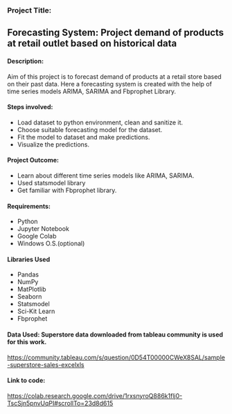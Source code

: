 ### **Project Title:**

## **Forecasting System: Project demand of products at retail outlet based on historical data**

#### **Description**:

Aim of this project is to forecast demand of products at a retail store based on their past data.
Here a forecasting system is created with the help of time series models ARIMA, SARIMA and Fbprophet Library.

#### **Steps involved**:
 - Load dataset to python environment, clean and sanitize it.
 - Choose suitable forecasting model for the dataset.
 - Fit the model to dataset and make predictions.
 - Visualize the predictions.
 
 #### **Project Outcome:**
  - Learn about different time series models like ARIMA, SARIMA.
  - Used statsmodel library
  - Get familiar with Fbprophet library.

#### **Requirements:**
  - Python
  - Jupyter Notebook
  - Google Colab
  - Windows O.S.(optional)

#### **Libraries Used**
 - Pandas
 - NumPy
 - MatPlotlib
 - Seaborn
 - Statsmodel
 - Sci-Kit Learn
 - Fbprophet

#### **Data Used:** Superstore data downloaded from tableau community is used for this work.
https://community.tableau.com/s/question/0D54T00000CWeX8SAL/sample-superstore-sales-excelxls

#### **Link to code:** 
https://colab.research.google.com/drive/1rxsnyroQ886k1flj0-TscSjn5pnvUqPI#scrollTo=23d8d615

